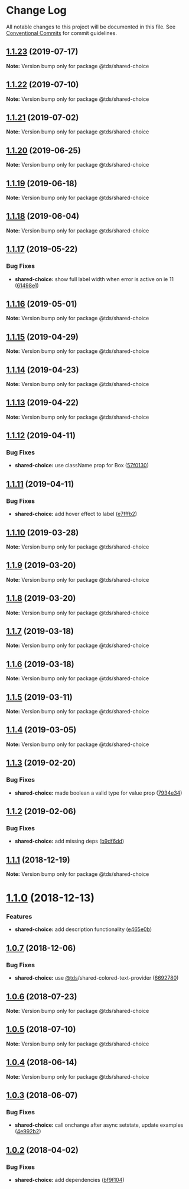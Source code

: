 # Change Log

All notable changes to this project will be documented in this file.
See [Conventional Commits](https://conventionalcommits.org) for commit guidelines.

## [1.1.23](https://github.com/telus/tds-core/compare/@tds/shared-choice@1.1.22...@tds/shared-choice@1.1.23) (2019-07-17)

**Note:** Version bump only for package @tds/shared-choice





## [1.1.22](https://github.com/telus/tds-core/compare/@tds/shared-choice@1.1.21...@tds/shared-choice@1.1.22) (2019-07-10)

**Note:** Version bump only for package @tds/shared-choice





## [1.1.21](https://github.com/telus/tds-core/compare/@tds/shared-choice@1.1.20...@tds/shared-choice@1.1.21) (2019-07-02)

**Note:** Version bump only for package @tds/shared-choice





## [1.1.20](https://github.com/telus/tds-core/compare/@tds/shared-choice@1.1.19...@tds/shared-choice@1.1.20) (2019-06-25)

**Note:** Version bump only for package @tds/shared-choice





## [1.1.19](https://github.com/telus/tds-core/compare/@tds/shared-choice@1.1.18...@tds/shared-choice@1.1.19) (2019-06-18)

**Note:** Version bump only for package @tds/shared-choice





## [1.1.18](https://github.com/telus/tds-core/compare/@tds/shared-choice@1.1.17...@tds/shared-choice@1.1.18) (2019-06-04)

**Note:** Version bump only for package @tds/shared-choice

## [1.1.17](https://github.com/telus/tds-core/compare/@tds/shared-choice@1.1.16...@tds/shared-choice@1.1.17) (2019-05-22)

### Bug Fixes

- **shared-choice:** show full label width when error is active on ie 11 ([61498e1](https://github.com/telus/tds-core/commit/61498e1))

## [1.1.16](https://github.com/telus/tds-core/compare/@tds/shared-choice@1.1.15...@tds/shared-choice@1.1.16) (2019-05-01)

**Note:** Version bump only for package @tds/shared-choice

## [1.1.15](https://github.com/telus/tds-core/compare/@tds/shared-choice@1.1.14...@tds/shared-choice@1.1.15) (2019-04-29)

**Note:** Version bump only for package @tds/shared-choice

## [1.1.14](https://github.com/telus/tds-core/compare/@tds/shared-choice@1.1.13...@tds/shared-choice@1.1.14) (2019-04-23)

**Note:** Version bump only for package @tds/shared-choice

## [1.1.13](https://github.com/telus/tds-core/compare/@tds/shared-choice@1.1.12...@tds/shared-choice@1.1.13) (2019-04-22)

**Note:** Version bump only for package @tds/shared-choice

## [1.1.12](https://github.com/telus/tds-core/compare/@tds/shared-choice@1.1.11...@tds/shared-choice@1.1.12) (2019-04-11)

### Bug Fixes

- **shared-choice:** use className prop for Box ([57f0130](https://github.com/telus/tds-core/commit/57f0130))

## [1.1.11](https://github.com/telus/tds-core/compare/@tds/shared-choice@1.1.10...@tds/shared-choice@1.1.11) (2019-04-11)

### Bug Fixes

- **shared-choice:** add hover effect to label ([e7fffb2](https://github.com/telus/tds-core/commit/e7fffb2))

## [1.1.10](https://github.com/telus/tds-core/compare/@tds/shared-choice@1.1.9...@tds/shared-choice@1.1.10) (2019-03-28)

**Note:** Version bump only for package @tds/shared-choice

## [1.1.9](https://github.com/telus/tds-core/compare/@tds/shared-choice@1.1.8...@tds/shared-choice@1.1.9) (2019-03-20)

**Note:** Version bump only for package @tds/shared-choice

## [1.1.8](https://github.com/telus/tds-core/compare/@tds/shared-choice@1.1.7...@tds/shared-choice@1.1.8) (2019-03-20)

**Note:** Version bump only for package @tds/shared-choice

## [1.1.7](https://github.com/telus/tds-core/compare/@tds/shared-choice@1.1.6...@tds/shared-choice@1.1.7) (2019-03-18)

**Note:** Version bump only for package @tds/shared-choice

## [1.1.6](https://github.com/telus/tds-core/compare/@tds/shared-choice@1.1.5...@tds/shared-choice@1.1.6) (2019-03-18)

**Note:** Version bump only for package @tds/shared-choice

## [1.1.5](https://github.com/telus/tds-core/compare/@tds/shared-choice@1.1.4...@tds/shared-choice@1.1.5) (2019-03-11)

**Note:** Version bump only for package @tds/shared-choice

## [1.1.4](https://github.com/telus/tds-core/compare/@tds/shared-choice@1.1.3...@tds/shared-choice@1.1.4) (2019-03-05)

**Note:** Version bump only for package @tds/shared-choice

## [1.1.3](https://github.com/telus/tds-core/compare/@tds/shared-choice@1.1.2...@tds/shared-choice@1.1.3) (2019-02-20)

### Bug Fixes

- **shared-choice:** made boolean a valid type for value prop ([7934e34](https://github.com/telus/tds-core/commit/7934e34))

## [1.1.2](https://github.com/telus/tds-core/compare/@tds/shared-choice@1.1.1...@tds/shared-choice@1.1.2) (2019-02-06)

### Bug Fixes

- **shared-choice:** add missing deps ([b9df6dd](https://github.com/telus/tds-core/commit/b9df6dd))

<a name="1.1.1"></a>

## [1.1.1](https://github.com/telus/tds-core/compare/@tds/shared-choice@1.1.0...@tds/shared-choice@1.1.1) (2018-12-19)

**Note:** Version bump only for package @tds/shared-choice

<a name="1.1.0"></a>

# [1.1.0](https://github.com/telus/tds-core/compare/@tds/shared-choice@1.0.7...@tds/shared-choice@1.1.0) (2018-12-13)

### Features

- **shared-choice:** add description functionality ([e465e0b](https://github.com/telus/tds-core/commit/e465e0b))

<a name="1.0.7"></a>

## [1.0.7](https://github.com/telus/tds-core/compare/@tds/shared-choice@1.0.6...@tds/shared-choice@1.0.7) (2018-12-06)

### Bug Fixes

- **shared-choice:** use [@tds](https://github.com/tds)/shared-colored-text-provider ([6692780](https://github.com/telus/tds-core/commit/6692780))

<a name="1.0.6"></a>

## [1.0.6](https://github.com/telus/tds-core/compare/@tds/shared-choice@1.0.5...@tds/shared-choice@1.0.6) (2018-07-23)

**Note:** Version bump only for package @tds/shared-choice

<a name="1.0.5"></a>

## [1.0.5](https://github.com/telus/tds-core/compare/@tds/shared-choice@1.0.4...@tds/shared-choice@1.0.5) (2018-07-10)

**Note:** Version bump only for package @tds/shared-choice

<a name="1.0.4"></a>

## [1.0.4](https://github.com/telusdigital/tds-core/compare/@tds/shared-choice@1.0.3...@tds/shared-choice@1.0.4) (2018-06-14)

**Note:** Version bump only for package @tds/shared-choice

<a name="1.0.3"></a>

## [1.0.3](https://github.com/telus/tds-core/compare/@tds/shared-choice@1.0.2...@tds/shared-choice@1.0.3) (2018-06-07)

### Bug Fixes

- **shared-choice:** call onchange after async setstate, update examples ([4e992b2](https://github.com/telus/tds-core/commit/4e992b2))

<a name="1.0.2"></a>

## [1.0.2](https://github.com/telusdigital/tds/compare/@tds/shared-choice@1.0.1...@tds/shared-choice@1.0.2) (2018-04-02)

### Bug Fixes

- **shared-choice:** add dependencies ([bf9f104](https://github.com/telusdigital/tds/commit/bf9f104))
